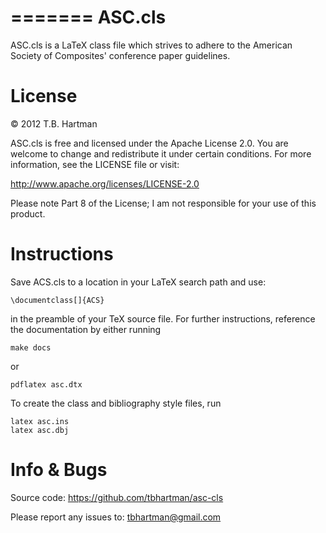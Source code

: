 =======
ASC.cls
=======

ASC.cls is a LaTeX class file which strives to adhere to the American Society
of Composites' conference paper guidelines.


License
=======

© 2012 T.B. Hartman

ASC.cls is free and licensed under the Apache License 2.0.  You are welcome to
change and redistribute it under certain conditions.  For more information, see
the LICENSE file or visit:

http://www.apache.org/licenses/LICENSE-2.0

Please note Part 8 of the License; I am not responsible for your use of this
product.

Instructions
============

Save ACS.cls to a location in your LaTeX search path and use:

    \documentclass[]{ACS}

in the preamble of your TeX source file.  For further instructions, reference the documentation by either running

    make docs

or

    pdflatex asc.dtx

To create the class and bibliography style files, run

    latex asc.ins
    latex asc.dbj


Info & Bugs
===========

Source code:
    https://github.com/tbhartman/asc-cls

Please report any issues to:
    tbhartman@gmail.com
